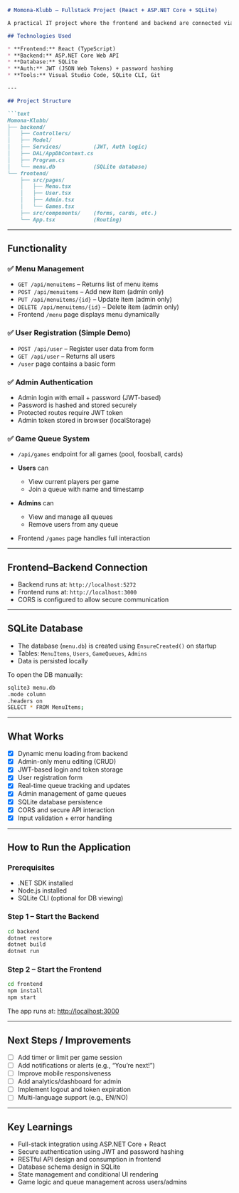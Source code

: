 ````markdown
# Momona-Klubb – Fullstack Project (React + ASP.NET Core + SQLite)

A practical IT project where the frontend and backend are connected via a local SQLite database. The application supports menu display, user registration, admin login, and interactive game queue management.

## Technologies Used

* **Frontend:** React (TypeScript)
* **Backend:** ASP.NET Core Web API
* **Database:** SQLite
* **Auth:** JWT (JSON Web Tokens) + password hashing
* **Tools:** Visual Studio Code, SQLite CLI, Git

---

## Project Structure

```text
Momona-Klubb/
├── backend/
│   ├── Controllers/
│   ├── Model/
│   ├── Services/          (JWT, Auth logic)
│   ├── DAL/AppDbContext.cs
│   ├── Program.cs
│   └── menu.db            (SQLite database)
└── frontend/
    ├── src/pages/
    │   ├── Menu.tsx
    │   ├── User.tsx
    │   ├── Admin.tsx
    │   └── Games.tsx
    ├── src/components/    (forms, cards, etc.)
    └── App.tsx            (Routing)
````

---

## Functionality

### ✅ Menu Management

* `GET /api/menuitems` – Returns list of menu items
* `POST /api/menuitems` – Add new item (admin only)
* `PUT /api/menuitems/{id}` – Update item (admin only)
* `DELETE /api/menuitems/{id}` – Delete item (admin only)
* Frontend `/menu` page displays menu dynamically

### ✅ User Registration (Simple Demo)

* `POST /api/user` – Register user data from form
* `GET /api/user` – Returns all users
* `/user` page contains a basic form

### ✅ Admin Authentication

* Admin login with email + password (JWT-based)
* Password is hashed and stored securely
* Protected routes require JWT token
* Admin token stored in browser (localStorage)

### ✅ Game Queue System

* `/api/games` endpoint for all games (pool, foosball, cards)
* **Users** can

  * View current players per game
  * Join a queue with name and timestamp
* **Admins** can

  * View and manage all queues
  * Remove users from any queue
* Frontend `/games` page handles full interaction

---

## Frontend–Backend Connection

* Backend runs at: `http://localhost:5272`
* Frontend runs at: `http://localhost:3000`
* CORS is configured to allow secure communication

---

## SQLite Database

* The database (`menu.db`) is created using `EnsureCreated()` on startup
* Tables: `MenuItems`, `Users`, `GameQueues`, `Admins`
* Data is persisted locally

To open the DB manually:

```bash
sqlite3 menu.db
.mode column
.headers on
SELECT * FROM MenuItems;
```

---

## What Works

* [x] Dynamic menu loading from backend
* [x] Admin-only menu editing (CRUD)
* [x] JWT-based login and token storage
* [x] User registration form
* [x] Real-time queue tracking and updates
* [x] Admin management of game queues
* [x] SQLite database persistence
* [x] CORS and secure API interaction
* [x] Input validation + error handling

---

## How to Run the Application

### Prerequisites

* .NET SDK installed
* Node.js installed
* SQLite CLI (optional for DB viewing)

### Step 1 – Start the Backend

```bash
cd backend
dotnet restore
dotnet build
dotnet run
```

### Step 2 – Start the Frontend

```bash
cd frontend
npm install
npm start
```

The app runs at: [http://localhost:3000](http://localhost:3000)

---

## Next Steps / Improvements

* [ ] Add timer or limit per game session
* [ ] Add notifications or alerts (e.g., “You’re next!”)
* [ ] Improve mobile responsiveness
* [ ] Add analytics/dashboard for admin
* [ ] Implement logout and token expiration
* [ ] Multi-language support (e.g., EN/NO)

---

## Key Learnings

* Full-stack integration using ASP.NET Core + React
* Secure authentication using JWT and password hashing
* RESTful API design and consumption in frontend
* Database schema design in SQLite
* State management and conditional UI rendering
* Game logic and queue management across users/admins

```
```
